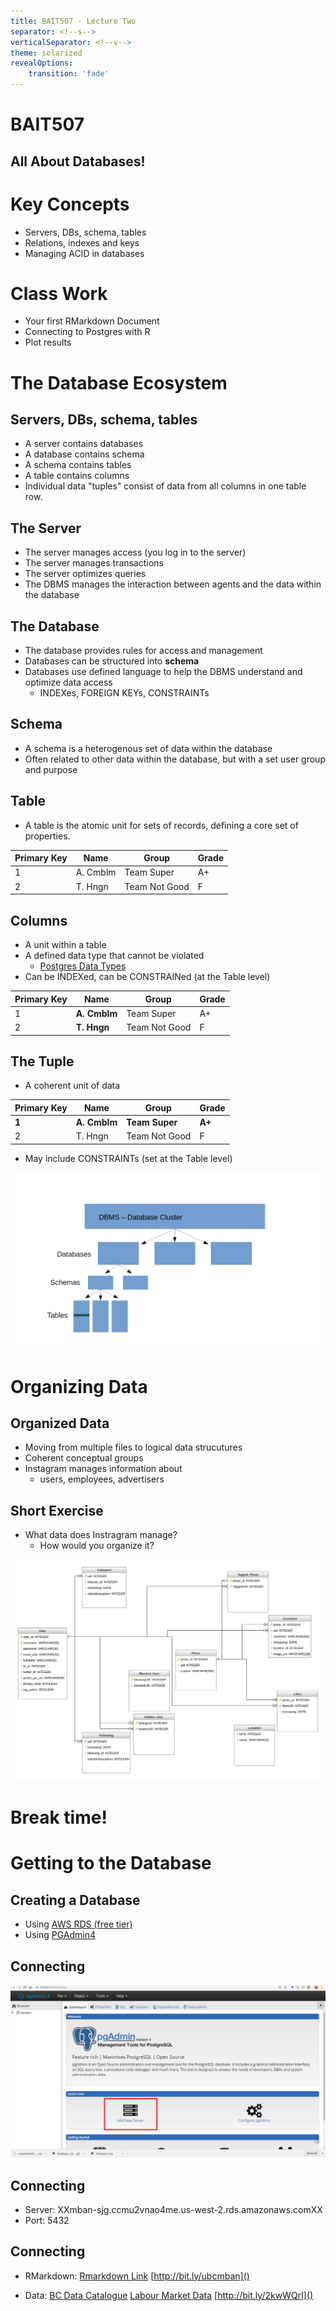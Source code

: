 ```yaml
---
title: BAIT507 - Lecture Two
separator: <!--s-->
verticalSeparator: <!--v-->
theme: solarized
revealOptions:
    transition: 'fade'
---
```


# BAIT507
## All About Databases!

<!--v-->

# Key Concepts

* Servers, DBs, schema, tables
* Relations, indexes and keys
* Managing ACID in databases

<!--v-->

# Class Work

* Your first RMarkdown Document
* Connecting to Postgres with R
* Plot results

<!--s-->

# The Database Ecosystem

<!--v-->

## Servers, DBs, schema, tables

* A server contains databases
* A database contains schema
* A schema contains tables
* A table contains columns
* Individual data "tuples" consist of data from all columns in one table row.

<!--v-->

## The Server

* The server manages access (you log in to the server)
* The server manages transactions
* The server optimizes queries
* The DBMS manages the interaction between agents and the data within the database

<!--v-->

## The Database

* The database provides rules for access and management
* Databases can be structured into **schema**
* Databases use defined language to help the DBMS understand and optimize data access
  - INDEXes, FOREIGN KEYs, CONSTRAINTs

<!--v-->

## Schema

* A schema is a heterogenous set of data within the database
* Often related to other data within the database, but with a set user group and purpose

<!--v-->

## Table

* A table is the atomic unit for sets of records, defining a core set of properties.

Primary Key  | Name  | Group  | Grade
--|---|---|--
1  | A. Cmblm  | Team Super  | A+
2  | T. Hngn  | Team Not Good  |  F

<!--v-->

## Columns

* A unit within a table
* A defined data type that cannot be violated
  - [Postgres Data Types](https://www.postgresql.org/docs/current/datatype.html)
* Can be INDEXed, can be CONSTRAINed (at the Table level)

Primary Key  | **Name**  | Group  | Grade
--|---|---|--
1  | **A. Cmblm**  | Team Super  | A+
2  | **T. Hngn**  | Team Not Good  |  F

<!--v-->

## The Tuple

* A coherent unit of data

Primary Key  | Name  | Group  | Grade
--|---|---|--
**1**  | **A. Cmblm**  | **Team Super**  | **A+**
2  | T. Hngn  | Team Not Good  |  F

* May include CONSTRAINTs (set at the Table level)
<!--v-->

<img src=figures/db_table_schema.png>

<!--s-->

# Organizing Data

<!--v-->

## Organized Data

* Moving from multiple files to logical data strucutures
* Coherent conceptual groups
* Instagram manages information about
  -  users, employees, advertisers

<!--v-->

## Short Exercise

* What data does Instragram manage?
  - How would you organize it?

<!--v-->

<img src=figures/instagram.svg>

<!--s-->

# Break time!

<!--s-->

# Getting to the Database

<!--v-->

## Creating a Database

* Using [AWS RDS (free tier)](https://aws.amazon.com/getting-started/tutorials/create-connect-postgresql-db/)
* Using [PGAdmin4](https://www.pgadmin.org/docs/pgadmin4/development/database_dialog.html)

<!--v-->

## Connecting

<img src=figures/pgadmin_newdb.png>

<!--v-->

## Connecting

* Server:
XXmban-sjg.ccmu2vnao4me.us-west-2.rds.amazonaws.comXX
* Port: 5432

<!--v-->

## Connecting

* RMarkdown:  [Rmarkdown Link](https://github.ubc.ca/gorings/MBAN_BAIT507/blob/master/lectures/Lecture2/R/mban_lecturetwo_connecting.Rmd) [http://bit.ly/ubcmban]()

* Data: [BC Data Catalogue](https://catalogue.data.gov.bc.ca/dataset?download_audience=Public) [Labour Market Data](https://catalogue.data.gov.bc.ca/dataset/labour-market-outlook/resource/df92bf55-45b2-42a3-b5a8-6d2857df2ffe) [http://bit.ly/2kwWQrI]()
